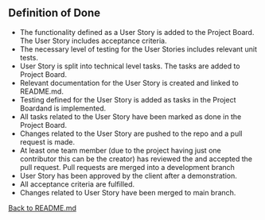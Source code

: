 ## Definition of Done
* The functionality defined as a User Story is added to the Project Board. The User Story includes acceptance criteria.
* The necessary level of testing for the User Stories includes relevant unit tests. 
* User Story is split into technical level tasks. The tasks are added to Project Board.
* Relevant documentation for the User Story is created and linked to README.md.
* Testing defined for the User Story is added as tasks in the Project Boardand is implemented.
* All tasks related to the User Story have been marked as done in the Project Board. 
* Changes related to the User Story are pushed to the repo and a pull request is made.
* At least one team member (due to the project having just one contributor this can be the creator) has reviewed the and accepted the pull request. Pull requests are merged into a development branch
* User Story has been approved by the client after a demonstration.
* All acceptance criteria are fulfilled. 
* Changes related to User Story have been merged to main branch.


[Back to README.md](../README.md)